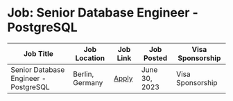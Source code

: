 # Job: Senior Database Engineer - PostgreSQL

| Job Title | Job Location | Job Link | Job Posted | Visa Sponsorship |
| --- | --- | --- | --- | --- |
| Senior Database Engineer - PostgreSQL | Berlin, Germany | [Apply](https://www.adjust.com/company/careers/jobs/apply/?jobid=6776996002) | June 30, 2023 | Visa Sponsorship |
